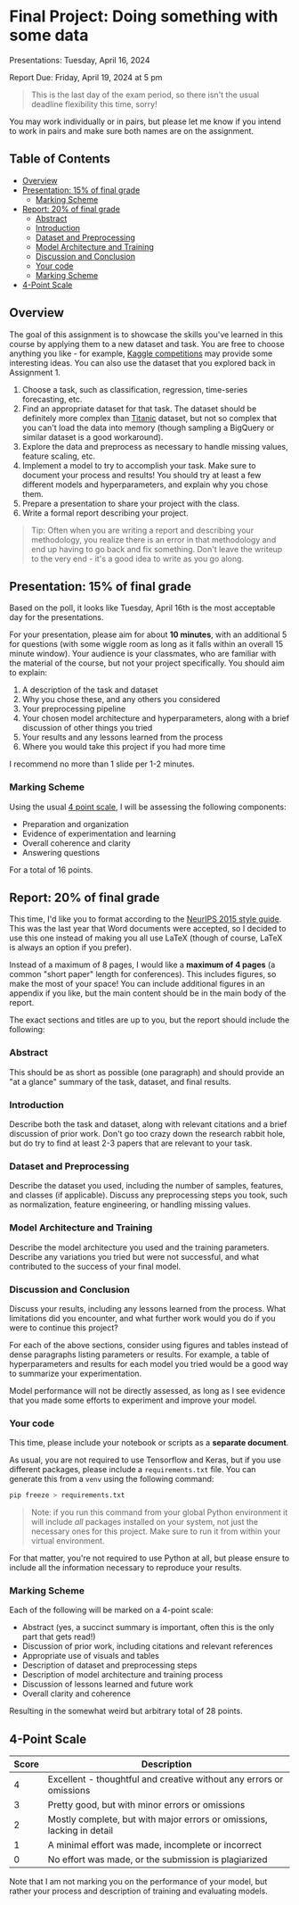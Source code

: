 # Final Project: Doing something with some data
Presentations: Tuesday, April 16, 2024

Report Due: Friday, April 19, 2024 at 5 pm
> This is the last day of the exam period, so there isn't the usual deadline flexibility this time, sorry!

You may work individually or in pairs, but please let me know if you intend to work in pairs and make sure both names are on the assignment.

## Table of Contents <!-- omit in toc -->
- [Overview](#overview)
- [Presentation: 15% of final grade](#presentation-15-of-final-grade)
    - [Marking Scheme](#marking-scheme)
- [Report: 20% of final grade](#report-20-of-final-grade)
    - [Abstract](#abstract)
    - [Introduction](#introduction)
    - [Dataset and Preprocessing](#dataset-and-preprocessing)
    - [Model Architecture and Training](#model-architecture-and-training)
    - [Discussion and Conclusion](#discussion-and-conclusion)
    - [Your code](#your-code)
    - [Marking Scheme](#marking-scheme-1)
- [4-Point Scale](#4-point-scale)

## Overview
The goal of this assignment is to showcase the skills you've learned in this course by applying them to a new dataset and task. You are free to choose anything you like - for example, [Kaggle competitions](https://www.kaggle.com/competitions) may provide some interesting ideas. You can also use the dataset that you explored back in Assignment 1.

1. Choose a task, such as classification, regression, time-series forecasting, etc.
2. Find an appropriate dataset for that task. The dataset should be definitely more complex than [Titanic](https://www.kaggle.com/competitions/titanic) dataset, but not so complex that you can't load the data into memory (though sampling a BigQuery or similar dataset is a good workaround).
3. Explore the data and preprocess as necessary to handle missing values, feature scaling, etc.
4. Implement a model to try to accomplish your task. Make sure to document your process and results! You should try at least a few different models and hyperparameters, and explain why you chose them.
5. Prepare a presentation to share your project with the class.
6. Write a formal report describing your project.

> Tip: Often when you are writing a report and describing your methodology, you realize there is an error in that methodology and end up having to go back and fix something. Don't leave the writeup to the very end - it's a good idea to write as you go along.

## Presentation: 15% of final grade
Based on the poll, it looks like Tuesday, April 16th is the most acceptable day for the presentations.

For your presentation, please aim for about **10 minutes**,  with an additional 5 for questions (with some wiggle room as long as it falls within an overall 15 minute window). Your audience is your classmates, who are familiar with the material of the course, but not your project specifically. You should aim to explain:

1. A description of the task and dataset
2. Why you chose these, and any others you considered
3. Your preprocessing pipeline
4. Your chosen model architecture and hyperparameters, along with a brief discussion of other things you tried
5. Your results and any lessons learned from the process
6. Where you would take this project if you had more time

I recommend no more than 1 slide per 1-2 minutes.

### Marking Scheme
Using the usual [4 point scale](4-point-scale), I will be assessing the following components:
- Preparation and organization
- Evidence of experimentation and learning
- Overall coherence and clarity
- Answering questions

For a total of 16 points.

## Report: 20% of final grade
This time, I'd like you to format according to the [NeurIPS 2015 style guide](https://neurips.cc/Conferences/2015/PaperInformation/StyleFiles). This was the last year that Word documents were accepted, so I decided to use this one instead of making you all use LaTeX (though of course, LaTeX is always an option if you prefer).

Instead of a maximum of 8 pages, I would like a **maximum of 4 pages** (a common "short paper" length for conferences). This includes figures, so make the most of your space! You can include additional figures in an appendix if you like, but the main content should be in the main body of the report.

The exact sections and titles are up to you, but the report should include the following:

### Abstract
This should be as short as possible (one paragraph) and should provide an "at a glance" summary of the task, dataset, and final results.

### Introduction
Describe both the task and dataset, along with relevant citations and a brief discussion of prior work. Don't go too crazy down the research rabbit hole, but do try to find at least 2-3 papers that are relevant to your task.

### Dataset and Preprocessing
Describe the dataset you used, including the number of samples, features, and classes (if applicable). Discuss any preprocessing steps you took, such as normalization, feature engineering, or handling missing values.

### Model Architecture and Training
Describe the model architecture you used and the training parameters. Describe any variations you tried but were not successful, and what contributed to the success of your final model.

### Discussion and Conclusion
Discuss your results, including any lessons learned from the process. What limitations did you encounter, and what further work would you do if you were to continue this project?

For each of the above sections, consider using figures and tables instead of dense paragraphs listing parameters or results. For example, a table of hyperparameters and results for each model you tried would be a good way to summarize your experimentation.

Model performance will not be directly assessed, as long as I see evidence that you made some efforts to experiment and improve your model.

### Your code
This time, please include your notebook or scripts as a **separate document**.

As usual, you are not required to use Tensorflow and Keras, but if you use different packages, please include a `requirements.txt` file. You can generate this from a `venv` using the following command:

```bash
pip freeze > requirements.txt
```

> Note: if you run this command from your global Python environment it will include *all* packages installed on your system, not just the necessary ones for this project. Make sure to run it from within your virtual environment.

For that matter, you're not required to use Python at all, but please ensure to include all the information necessary to reproduce your results.

### Marking Scheme
Each of the following will be marked on a 4-point scale:
- Abstract (yes, a succinct summary is important, often this is the only part that gets read!)
- Discussion of prior work, including citations and relevant references
- Appropriate use of visuals and tables
- Description of dataset and preprocessing steps
- Description of model architecture and training process
- Discussion of lessons learned and future work
- Overall clarity and coherence

Resulting in the somewhat weird but arbitrary total of 28 points.

## 4-Point Scale

| Score | Description                                                            |
| ----- | ---------------------------------------------------------------------- |
| 4     | Excellent - thoughtful and creative without any errors or omissions    |
| 3     | Pretty good, but with minor errors or omissions                        |
| 2     | Mostly complete, but with major errors or omissions, lacking in detail |
| 1     | A minimal effort was made, incomplete or incorrect                     |
| 0     | No effort was made, or the submission is plagiarized                   |

Note that I am not marking you on the performance of your model, but rather your process and description of training and evaluating models.